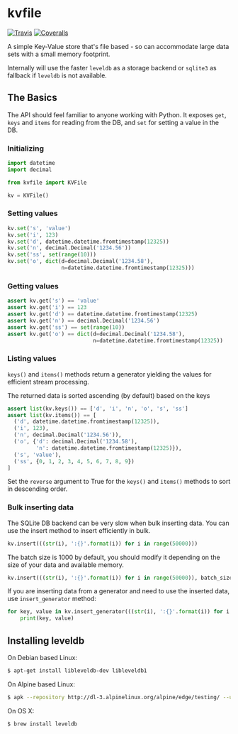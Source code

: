 # kvfile

[![Travis](https://img.shields.io/travis/akariv/kvfile/master.svg)](https://travis-ci.org/akariv/kvfile)
[![Coveralls](http://img.shields.io/coveralls/akariv/kvfile.svg?branch=master)](https://coveralls.io/r/akariv/kvfile?branch=master)

A simple Key-Value store that's file based - so can accommodate large data sets with a small memory footprint.

Internally will use the faster `leveldb` as a storage backend or `sqlite3` as fallback if `leveldb` is not available.

## The Basics

The API should feel familiar to anyone working with Python.
It exposes `get`, `keys` and `items` for reading from the DB, and `set` for setting a value in the DB.

### Initializing

```python
import datetime
import decimal

from kvfile import KVFile

kv = KVFile()
```

### Setting values

```python
kv.set('s', 'value')
kv.set('i', 123)
kv.set('d', datetime.datetime.fromtimestamp(12325))
kv.set('n', decimal.Decimal('1234.56'))
kv.set('ss', set(range(10)))
kv.set('o', dict(d=decimal.Decimal('1234.58'), 
                 n=datetime.datetime.fromtimestamp(12325)))
```

### Getting values

```python
assert kv.get('s') == 'value'
assert kv.get('i') == 123
assert kv.get('d') == datetime.datetime.fromtimestamp(12325)
assert kv.get('n') == decimal.Decimal('1234.56')
assert kv.get('ss') == set(range(10))
assert kv.get('o') == dict(d=decimal.Decimal('1234.58'), 
                           n=datetime.datetime.fromtimestamp(12325))
```

### Listing values

`keys()` and `items()` methods return a generator yielding the values for efficient stream processing.

The returned data is sorted ascending (by default) based on the keys

```python
assert list(kv.keys()) == ['d', 'i', 'n', 'o', 's', 'ss']
assert list(kv.items()) == [
  ('d', datetime.datetime.fromtimestamp(12325)), 
  ('i', 123), 
  ('n', decimal.Decimal('1234.56')), 
  ('o', {'d': decimal.Decimal('1234.58'), 
         'n': datetime.datetime.fromtimestamp(12325)}), 
  ('s', 'value'), 
  ('ss', {0, 1, 2, 3, 4, 5, 6, 7, 8, 9})
]
```

Set the `reverse` argument to True for the `keys()` and `items()` methods to sort in descending order.

### Bulk inserting data

The SQLite DB backend can be very slow when bulk inserting data. You can use the insert method to insert efficiently in bulk.

```python
kv.insert(((str(i), ':{}'.format(i)) for i in range(50000)))
```

The batch size is 1000 by default, you should modify it depending on the size of your data and available memory.

```python
kv.insert(((str(i), ':{}'.format(i)) for i in range(50000)), batch_size=40000)
```

If you are inserting data from a generator and need to use the inserted data, use `insert_generator` method:

```python
for key, value in kv.insert_generator(((str(i), ':{}'.format(i)) for i in range(50)), batch_size=10):
    print(key, value)
```

## Installing leveldb

On Debian based Linux:
```bash
$ apt-get install libleveldb-dev libleveldb1
```

On Alpine based Linux:
```bash
$ apk --repository http://dl-3.alpinelinux.org/alpine/edge/testing/ --update add leveldb leveldb-dev
```

On OS X:
```bash
$ brew install leveldb
```

